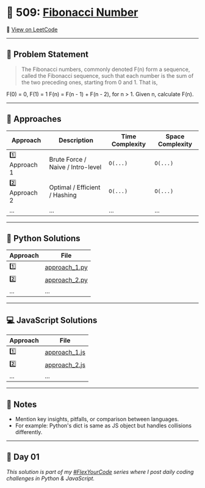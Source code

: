 # 🚀 509: [Fibonacci Number](https://leetcode.com/problems/fibonacci-number/description/)

🔗 [View on LeetCode](https://leetcode.com/problems/fibonacci-number/description/)

---

## 🧠 Problem Statement

> The Fibonacci numbers, commonly denoted F(n) form a sequence, called the Fibonacci sequence, such that each number is the sum of the two preceding ones, starting from 0 and 1. That is,

F(0) = 0, F(1) = 1
F(n) = F(n - 1) + F(n - 2), for n > 1.
Given n, calculate F(n).

---

<!-- ## ✅ Constraints

- Input: ...
- Output: ...
- Time Limit: ...
- Space Limit: ...

--- -->

## 🧩 Approaches

| Approach         | Description                       | Time Complexity | Space Complexity |
| ---------------- | --------------------------------- | --------------- | ---------------- |
| 1️⃣ Approach 1 | Brute Force / Naive / Intro-level | `O(...)`      | `O(...)`       |
| 2️⃣ Approach 2 | Optimal / Efficient / Hashing     | `O(...)`      | `O(...)`       |
| ...              | ...                               | ...             | ...              |

---

## 🐍 Python Solutions

| Approach | File                               |
| -------- | ---------------------------------- |
| 1️⃣    | [approach_1.py](python/approach_1.py) |
| 2️⃣    | [approach_2.py](python/approach_2.py) |
| ...      | ...                                |

---

## 💻 JavaScript Solutions

| Approach | File                                   |
| -------- | -------------------------------------- |
| 1️⃣    | [approach_1.js](javascript/approach_1.js) |
| 2️⃣    | [approach_2.js](javascript/approach_2.js) |
| ...      | ...                                    |

---

## 📝 Notes

- Mention key insights, pitfalls, or comparison between languages.
- For example: Python's dict is same as JS object but handles collisions differently.

---

## 📅 Day 01

_This solution is part of my [#FlexYourCode](https://www.instagram.com/yourpage/) series where I post daily coding challenges in Python & JavaScript._
